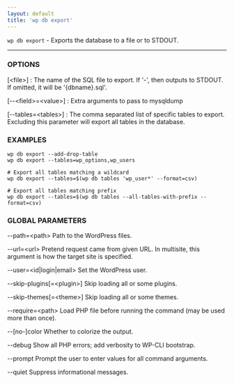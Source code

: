 ```yaml
---
layout: default
title: 'wp db export'
---
```


`wp db export` - Exports the database to a file or to STDOUT.

<hr />

### OPTIONS

[&lt;file&gt;]
: The name of the SQL file to export. If '-', then outputs to STDOUT. If omitted, it will be '{dbname}.sql'.

[\--&lt;field&gt;=&lt;value&gt;]
: Extra arguments to pass to mysqldump

[\--tables=&lt;tables&gt;]
: The comma separated list of specific tables to export. Excluding this parameter will export all tables in the database.

### EXAMPLES

    wp db export --add-drop-table
    wp db export --tables=wp_options,wp_users

    # Export all tables matching a wildcard
    wp db export --tables=$(wp db tables 'wp_user*' --format=csv)

    # Export all tables matching prefix
    wp db export --tables=$(wp db tables --all-tables-with-prefix --format=csv)

### GLOBAL PARAMETERS

  \--path=&lt;path&gt;
      Path to the WordPress files.

  \--url=&lt;url&gt;
      Pretend request came from given URL. In multisite, this argument is how the target site is specified.

  \--user=&lt;id|login|email&gt;
      Set the WordPress user.

  \--skip-plugins[=&lt;plugin&gt;]
      Skip loading all or some plugins.

  \--skip-themes[=&lt;theme&gt;]
      Skip loading all or some themes.

  \--require=&lt;path&gt;
      Load PHP file before running the command (may be used more than once).

  \--[no-]color
      Whether to colorize the output.

  \--debug
      Show all PHP errors; add verbosity to WP-CLI bootstrap.

  \--prompt
      Prompt the user to enter values for all command arguments.

  \--quiet
      Suppress informational messages.



